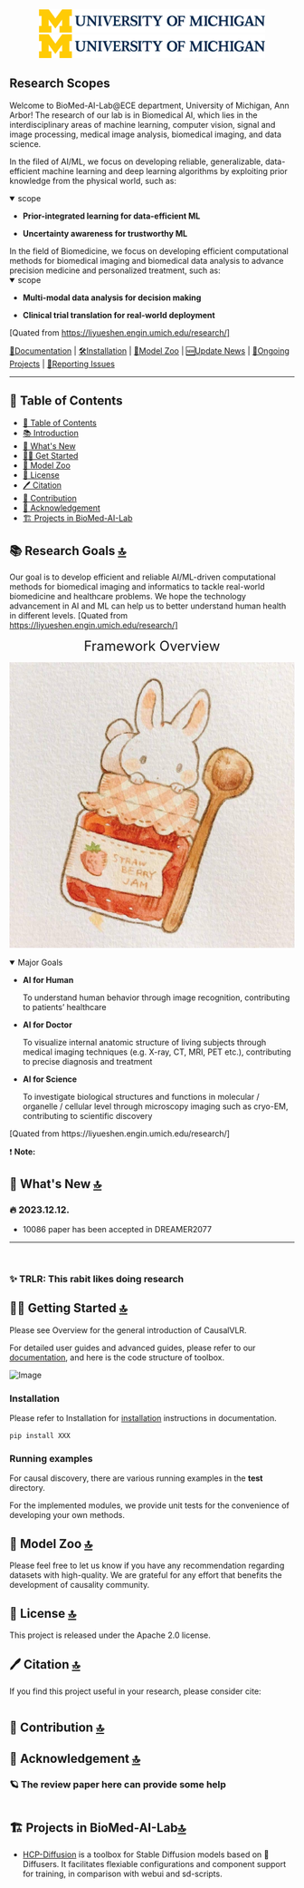  <!-- Replace your images here! -->
<div align="center">
  <div align="center">
      <a href="https://www.sysu-hcp.net/">
      <img src="Images/u-m_logo-horizontal-hex.png" width="400"/>
      </a>
    <a href="">
    <img src="Images/u-m_logo-horizontal-hex.png" width="400"/>
    </a>
  </div>
    </div> 

 
## Research Scopes

Welcome to BioMed-AI-Lab@ECE department, University of Michigan, Ann Arbor! The research of our lab is in Biomedical AI, which lies in the interdisciplinary areas of machine learning, computer vision, signal and image processing, medical image analysis, biomedical imaging, and data science. 

In the filed of AI/ML, we focus on developing reliable, generalizable, data-efficient machine learning and deep learning algorithms by exploiting prior knowledge from the physical world, such as:
<details open>
<summary>scope</summary>

- **Prior-integrated learning for data-efficient ML**

- **Uncertainty awareness for trustworthy ML**

</details>
In the field of Biomedicine, we focus on developing efficient computational methods for biomedical imaging and biomedical data analysis to advance precision medicine and personalized treatment, such as:
<details open>
<summary>scope</summary>

- **Multi-modal data analysis for decision making**

- **Clinical trial translation for real-world deployment**

</details>

[Quated from https://liyueshen.engin.umich.edu/research/]

[📘Documentation](docs/index.md) |
[🛠️Installation](docs/getting_started.md#installation) |
[👀Model Zoo](docs/method.md#model-zoo) |
[🆕Update News](docs/method.md#update-news) |
[🚀Ongoing Projects](docs/method.md#ongoing-projects) |
[🤔Reporting Issues](https://github.com/BioMed-AI-Lab-U-Michgan)


---
## <a id="table-of-contents">📄 Table of Contents </a>

- [📄 Table of Contents](#table-of-contents)
- [📚 Introduction](#introduction)
- [🚀 What's New](#whats-new)
- [👨‍🏫 Get Started](#get-started)
- [👀 Model Zoo](#model-zoo)
- [🎫 License](#license)
- [🖊️ Citation](#️c)
- [🙌 Contribution](#contribution)
- [🤝 Acknowledgement](#acknowledgement)
- [🏗️ Projects in BioMed-AI-Lab](#️hcp)


## <a id="introduction">📚 Research Goals <a href="#table-of-contents">🔝</a> </a>

Our goal is to develop efficient and reliable AI/ML-driven computational methods for biomedical imaging and informatics to tackle real-world biomedicine and healthcare problems. We hope the technology advancement in AI and ML can help us to better understand human health in different levels. [Quated from https://liyueshen.engin.umich.edu/research/]

<div>
<p> </p>
</div>


<div align="center"><font size=5>
Framework Overview
</font>
</div>

![Image](Images/tutu.jpg)  

<details open>
<summary>Major Goals</summary>


- **AI for Human**
  
  To understand human behavior through image recognition, contributing to patients’ healthcare

- **AI for Doctor**
  
  To visualize internal anatomic structure of living subjects through medical imaging techniques (e.g. X-ray, CT, MRI, PET etc.), contributing to precise diagnosis and treatment

- **AI for Science**
  
  To investigate biological structures and functions in molecular / organelle / cellular level through microscopy imaging such as cryo-EM, contributing to scientific discovery

</details>
[Quated from https://liyueshen.engin.umich.edu/research/]

❗ **Note:** 

## <a id="whats-new">🚀 What's New <a href="#table-of-contents">🔝</a> </a>


### 🔥 **2023.12.12**.
- 10086 paper has been accepted in DREAMER2077

---

<div>
<br>

### ✨  TRLR: This rabit likes doing research


<div align=center>


</div>

<div align="center">

</div>


## <a id="get-started">👨‍🏫 Getting Started <a href="#table-of-contents">🔝</a> </a>
Please see Overview for the general introduction of <a hraf="">CausalVLR</a>.

For detailed user guides and advanced guides, please refer to our [documentation](docs/index.md), and here is the code structure of toolbox.

  
![Image](Images/framework.gif) 

### Installation

Please refer to Installation for [installation](docs/getting_started.md) instructions in documentation.

```
pip install XXX
```

### Running examples

For causal discovery, there are various running examples in the **test** directory.

For the implemented modules, we provide unit tests for the convenience of developing your own methods.

<h2 id="model-zoo">👀 Model Zoo <a href="#table-of-contents">🔝</a> </h2>

Please feel free to let us know if you have any recommendation regarding datasets with high-quality. We are grateful for any effort that benefits the development of causality community.

<div align="center">


</div>

## <a id="license"> 🎫 License <a href="#table-of-contents">🔝</a> </a>

This project is released under the <a hraf="https://github.com/BioMed-AI-Lab-U-Michgan/Template/LICENSE">Apache 2.0 license</a>.


## <a id="citation"> 🖊️ Citation <a href="#table-of-contents">🔝</a> </a>

If you find this project useful in your research, please consider cite:   

``` 

``` 

## <a id="contribution"> 🙌 Contribution <a href="#table-of-contents">🔝</a> </a>


## <a id="acknowledgement"> 🤝 Acknowledgement <a href="#table-of-contents">🔝</a> </a>


### 🪐 The review paper here can provide some help


```

```

## <a id="hcp">🏗️ Projects in BioMed-AI-Lab<a href="#table-of-contents">🔝</a> </a>

- [HCP-Diffusion](https://github.com/7eu7d7/HCP-Diffusion)
  is a toolbox for Stable Diffusion models based on 🤗 Diffusers. It facilitates flexiable configurations and component support for training, in comparison with webui and sd-scripts.
